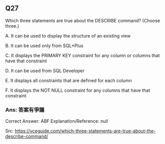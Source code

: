## Q27

Which three statements are true about the DESCRIBE command? (Choose three.)

A. It can be used to display the structure of an existing view

B. It can be used only from SQL*Plus

C. It displays the PRIMARY KEY constraint for any column or columns that have that constraint

D. It can be used from SQL Developer

E. It displays all constraints that are defined for each column

F. It displays the NOT NULL constraint for any columns that have that constraint

### Ans:    **答案有爭議**

Correct Answer: ABF
Explanation/Reference: null

Src: https://vceguide.com/which-three-statements-are-true-about-the-describe-command/